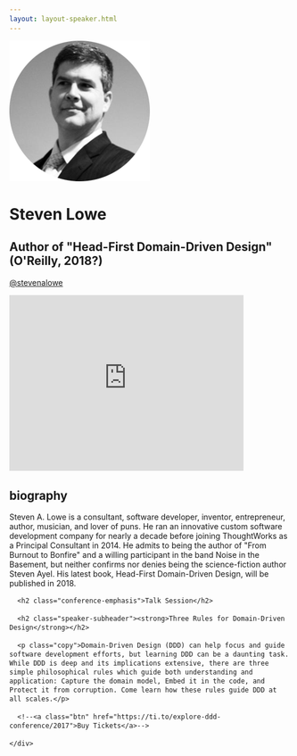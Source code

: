 ```yaml
---
layout: layout-speaker.html
---
```


<div class="container section featured-speaker">
  <div class="row">
    <div class="col-xs-12 col-sm-2 img-container">
      <img class="speaker-page-img" src="../img/speakers/Steven-Lowe-ON.png" />
      </div>
    <div class="col-xs-12 col-sm-10 copy-container">
      <h1 class="speaker-header">Steven Lowe</h1>
      <h2 class="speaker-subtitle">Author of "Head-First Domain-Driven Design" (O'Reilly, 2018?)</h2>
      <p class="copy"><a class="speaker-handle" href="https://twitter.com/stevenalowe" target="_blank">@stevenalowe</a></p>
      <div class="video-responsive">
        <iframe width="420" height="315" src="http://www.youtube.com/embed/NXDCkpD74mE" frameborder="0" allowfullscreen></iframe>
      </div>
      <h2 class="speaker-subheader"><strong>biography</strong></h2>
      <p class="copy">Steven A. Lowe is a consultant, software developer, inventor, entrepreneur, author, musician, and lover of puns. He ran an innovative custom software development company for nearly a decade before joining ThoughtWorks as a Principal Consultant in 2014. He admits to being the author of "From Burnout to Bonfire" and a willing participant in the band Noise in the Basement, but neither confirms nor denies being the science-fiction author Steven Ayel. His latest book, Head-First Domain-Driven Design, will be published in 2018. </p>

      <h2 class="conference-emphasis">Talk Session</h2>

      <h2 class="speaker-subheader"><strong>Three Rules for Domain-Driven Design</strong></h2>

      <p class="copy">Domain-Driven Design (DDD) can help focus and guide software development efforts, but learning DDD can be a daunting task. While DDD is deep and its implications extensive, there are three simple philosophical rules which guide both understanding and application: Capture the domain model, Embed it in the code, and Protect it from corruption. Come learn how these rules guide DDD at all scales.</p>

      <!--<a class="btn" href="https://ti.to/explore-ddd-conference/2017">Buy Tickets</a>-->

    </div>
</div>
</div>
